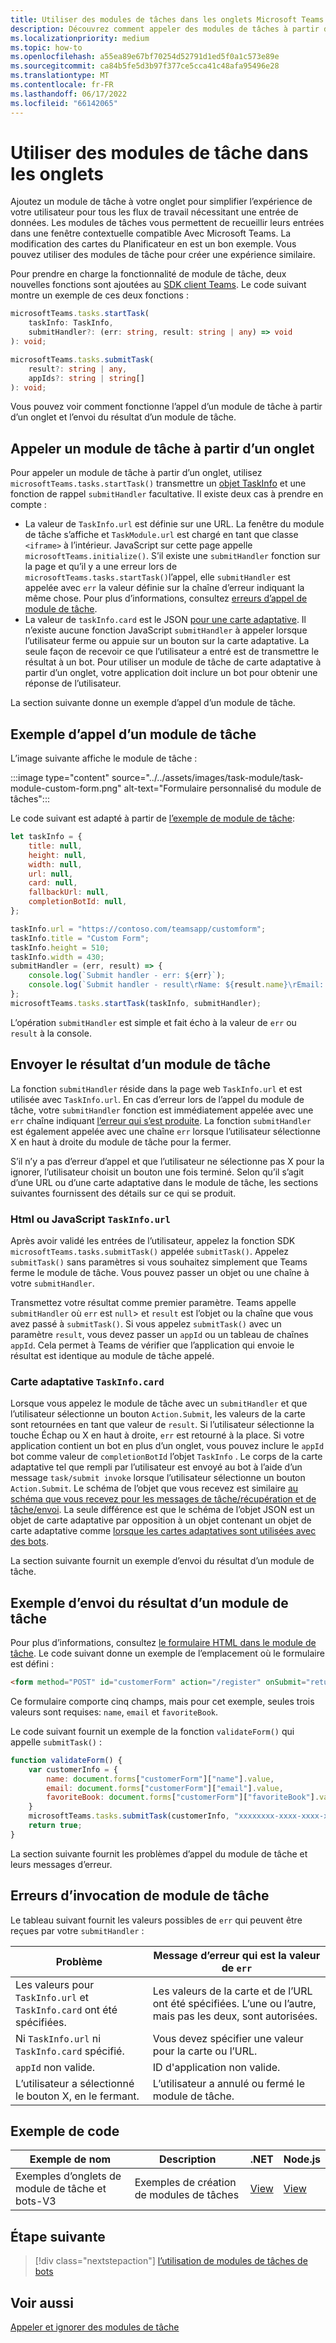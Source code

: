 ```yaml
---
title: Utiliser des modules de tâches dans les onglets Microsoft Teams
description: Découvrez comment appeler des modules de tâches à partir d’onglets Teams et envoyer son résultat à l’aide du SDK client Microsoft Teams. Il inclut des exemples de code.
ms.localizationpriority: medium
ms.topic: how-to
ms.openlocfilehash: a55ea89e67bf70254d52791d1ed5f0a1c573e89e
ms.sourcegitcommit: ca84b5fe5d3b97f377ce5cca41c48afa95496e28
ms.translationtype: MT
ms.contentlocale: fr-FR
ms.lasthandoff: 06/17/2022
ms.locfileid: "66142065"
---
```

# <a name="use-task-modules-in-tabs"></a>Utiliser des modules de tâche dans les onglets

Ajoutez un module de tâche à votre onglet pour simplifier l’expérience de votre utilisateur pour tous les flux de travail nécessitant une entrée de données. Les modules de tâches vous permettent de recueillir leurs entrées dans une fenêtre contextuelle compatible Avec Microsoft Teams. La modification des cartes du Planificateur en est un bon exemple. Vous pouvez utiliser des modules de tâche pour créer une expérience similaire.

Pour prendre en charge la fonctionnalité de module de tâche, deux nouvelles fonctions sont ajoutées au [SDK client Teams](/javascript/api/overview/msteams-client). Le code suivant montre un exemple de ces deux fonctions :

```typescript
microsoftTeams.tasks.startTask(
    taskInfo: TaskInfo,
    submitHandler?: (err: string, result: string | any) => void
): void;

microsoftTeams.tasks.submitTask(
    result?: string | any,
    appIds?: string | string[]
): void;
```

Vous pouvez voir comment fonctionne l’appel d’un module de tâche à partir d’un onglet et l’envoi du résultat d’un module de tâche.

## <a name="invoke-a-task-module-from-a-tab"></a>Appeler un module de tâche à partir d’un onglet

Pour appeler un module de tâche à partir d’un onglet, utilisez `microsoftTeams.tasks.startTask()` transmettre un [objet TaskInfo](~/task-modules-and-cards/task-modules/invoking-task-modules.md#the-taskinfo-object) et une fonction de rappel `submitHandler` facultative. Il existe deux cas à prendre en compte :

* La valeur de `TaskInfo.url` est définie sur une URL. La fenêtre du module de tâche s’affiche et `TaskModule.url` est chargé en tant que classe `<iframe>` à l’intérieur. JavaScript sur cette page appelle `microsoftTeams.initialize()`. S’il existe une `submitHandler` fonction sur la page et qu’il y a une erreur lors de `microsoftTeams.tasks.startTask()`l’appel, elle `submitHandler` est appelée avec `err` la valeur définie sur la chaîne d’erreur indiquant la même chose. Pour plus d’informations, consultez [erreurs d’appel de module de tâche](#task-module-invocation-errors).
* La valeur de `taskInfo.card` est le JSON [pour une carte adaptative](~/task-modules-and-cards/task-modules/invoking-task-modules.md#adaptive-card-or-adaptive-card-bot-card-attachment). Il n’existe aucune fonction JavaScript `submitHandler` à appeler lorsque l’utilisateur ferme ou appuie sur un bouton sur la carte adaptative. La seule façon de recevoir ce que l’utilisateur a entré est de transmettre le résultat à un bot. Pour utiliser un module de tâche de carte adaptative à partir d’un onglet, votre application doit inclure un bot pour obtenir une réponse de l’utilisateur.

La section suivante donne un exemple d’appel d’un module de tâche.

## <a name="example-of-invoking-a-task-module"></a>Exemple d’appel d’un module de tâche

L’image suivante affiche le module de tâche :

:::image type="content" source="../../assets/images/task-module/task-module-custom-form.png" alt-text="Formulaire personnalisé du module de tâches":::

Le code suivant est adapté à partir de [l’exemple de module de tâche](~/task-modules-and-cards/task-modules/invoking-task-modules.md#code-sample):

```javascript
let taskInfo = {
    title: null,
    height: null,
    width: null,
    url: null,
    card: null,
    fallbackUrl: null,
    completionBotId: null,
};

taskInfo.url = "https://contoso.com/teamsapp/customform";
taskInfo.title = "Custom Form";
taskInfo.height = 510;
taskInfo.width = 430;
submitHandler = (err, result) => {
    console.log(`Submit handler - err: ${err}`);
    console.log(`Submit handler - result\rName: ${result.name}\rEmail: ${result.email}\rFavorite book: ${result.favoriteBook}`);
};
microsoftTeams.tasks.startTask(taskInfo, submitHandler);
```

L’opération `submitHandler` est simple et fait écho à la valeur de `err` ou `result` à la console.

## <a name="submit-the-result-of-a-task-module"></a>Envoyer le résultat d’un module de tâche

La fonction `submitHandler` réside dans la page web `TaskInfo.url` et est utilisée avec `TaskInfo.url`. En cas d’erreur lors de l’appel du module de tâche, votre `submitHandler` fonction est immédiatement appelée avec une `err` chaîne indiquant [l’erreur qui s’est produite](#task-module-invocation-errors). La fonction `submitHandler` est également appelée avec une chaîne `err` lorsque l’utilisateur sélectionne X en haut à droite du module de tâche pour la fermer.

S’il n’y a pas d’erreur d’appel et que l’utilisateur ne sélectionne pas X pour la ignorer, l’utilisateur choisit un bouton une fois terminé. Selon qu’il s’agit d’une URL ou d’une carte adaptative dans le module de tâche, les sections suivantes fournissent des détails sur ce qui se produit.

### <a name="html-or-javascript-taskinfourl"></a>Html ou JavaScript `TaskInfo.url`

Après avoir validé les entrées de l’utilisateur, appelez la fonction SDK `microsoftTeams.tasks.submitTask()` appelée `submitTask()`. Appelez `submitTask()` sans paramètres si vous souhaitez simplement que Teams ferme le module de tâche. Vous pouvez passer un objet ou une chaîne à votre `submitHandler`.

Transmettez votre résultat comme premier paramètre. Teams appelle `submitHandler` où `err` est `null`> et `result` est l’objet ou la chaîne que vous avez passé à `submitTask()`. Si vous appelez `submitTask()` avec un paramètre `result`, vous devez passer un `appId` ou un tableau de chaînes `appId`. Cela permet à Teams de vérifier que l’application qui envoie le résultat est identique au module de tâche appelé.

### <a name="adaptive-card-taskinfocard"></a>Carte adaptative `TaskInfo.card`

Lorsque vous appelez le module de tâche avec un `submitHandler` et que l’utilisateur sélectionne un bouton `Action.Submit`, les valeurs de la carte sont retournées en tant que valeur de `result`. Si l’utilisateur sélectionne la touche Échap ou X en haut à droite, `err` est retourné à la place. Si votre application contient un bot en plus d’un onglet, vous pouvez inclure le `appId` bot comme valeur de `completionBotId` l’objet `TaskInfo` . Le corps de la carte adaptative tel que rempli par l’utilisateur est envoyé au bot à l’aide d’un message `task/submit invoke` lorsque l’utilisateur sélectionne un bouton `Action.Submit`. Le schéma de l’objet que vous recevez est similaire [au schéma que vous recevez pour les messages de tâche/récupération et de tâche/envoi](~/task-modules-and-cards/task-modules/task-modules-bots.md#payload-of-taskfetch-and-tasksubmit-messages). La seule différence est que le schéma de l’objet JSON est un objet de carte adaptative par opposition à un objet contenant un objet de carte adaptative comme [lorsque les cartes adaptatives sont utilisées avec des bots](~/task-modules-and-cards/task-modules/task-modules-bots.md#payload-of-taskfetch-and-tasksubmit-messages).

La section suivante fournit un exemple d’envoi du résultat d’un module de tâche.

## <a name="example-of-submitting-the-result-of-a-task-module"></a>Exemple d’envoi du résultat d’un module de tâche

Pour plus d’informations, consultez [le formulaire HTML dans le module de tâche](#example-of-invoking-a-task-module). Le code suivant donne un exemple de l’emplacement où le formulaire est défini :

```html
<form method="POST" id="customerForm" action="/register" onSubmit="return validateForm()">
```

Ce formulaire comporte cinq champs, mais pour cet exemple, seules trois valeurs sont requises: `name`, `email` et `favoriteBook`.

Le code suivant fournit un exemple de la fonction `validateForm()` qui appelle `submitTask()` :

```javascript
function validateForm() {
    var customerInfo = {
        name: document.forms["customerForm"]["name"].value,
        email: document.forms["customerForm"]["email"].value,
        favoriteBook: document.forms["customerForm"]["favoriteBook"].value
    }
    microsoftTeams.tasks.submitTask(customerInfo, "xxxxxxxx-xxxx-xxxx-xxxx-xxxxxxxxxxxx");
    return true;
}
```

La section suivante fournit les problèmes d’appel du module de tâche et leurs messages d’erreur.

## <a name="task-module-invocation-errors"></a>Erreurs d’invocation de module de tâche

Le tableau suivant fournit les valeurs possibles de `err` qui peuvent être reçues par votre `submitHandler` :

| Problème | Message d’erreur qui est la valeur de `err` |
| ------- | ------------------------------ |
| Les valeurs pour `TaskInfo.url` et `TaskInfo.card` ont été spécifiées. | Les valeurs de la carte et de l’URL ont été spécifiées. L’une ou l’autre, mais pas les deux, sont autorisées. |
| Ni `TaskInfo.url` ni `TaskInfo.card` spécifié. | Vous devez spécifier une valeur pour la carte ou l’URL. |
| `appId` non valide. | ID d'application non valide. |
| L’utilisateur a sélectionné le bouton X, en le fermant. | L’utilisateur a annulé ou fermé le module de tâche. |

## <a name="code-sample"></a>Exemple de code

|Exemple de nom | Description | .NET | Node.js|
|----------------|-----------------|--------------|----------------|
|Exemples d’onglets de module de tâche et bots-V3 | Exemples de création de modules de tâches |[View](https://github.com/OfficeDev/Microsoft-Teams-Samples/tree/main/samples/app-task-module/csharp)|[View](https://github.com/OfficeDev/Microsoft-Teams-Samples/tree/main/samples/app-task-module/nodejs)|

## <a name="next-step"></a>Étape suivante

> [!div class="nextstepaction"]
> [l’utilisation de modules de tâches de bots](~/task-modules-and-cards/task-modules/task-modules-bots.md)

## <a name="see-also"></a>Voir aussi

[Appeler et ignorer des modules de tâche](~/task-modules-and-cards/task-modules/invoking-task-modules.md)
